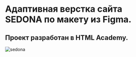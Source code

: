 # Адаптивная верстка сайта SEDONA по макету из Figma.
## Проект разработан в HTML Academy.
![sedona](https://user-images.githubusercontent.com/83923244/182040613-d623b113-4ca8-4524-b0cd-184294161ebb.png)
